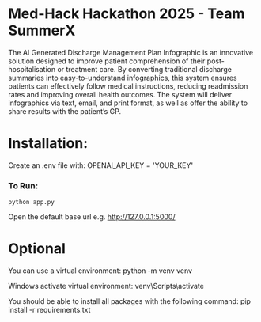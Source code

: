 # Med-Hack Hackathon 2025 - Team SummerX

The AI Generated Discharge Management Plan Infographic is an innovative solution designed to improve patient comprehension of their post-hospitalisation or treatment care. By converting traditional discharge summaries into easy-to-understand infographics, this system ensures patients can effectively follow medical instructions, reducing readmission rates and improving overall health outcomes. The system will deliver infographics via text, email, and print format, as well as offer the ability to share results with the patient’s GP.


# Installation:

Create an .env file with:
OPENAI_API_KEY = 'YOUR_KEY'

### To Run:
```shell
python app.py
```

Open the default base url e.g. http://127.0.0.1:5000/

# Optional

You can use a virtual environment:
python -m venv venv

Windows activate virtual environment:
venv\Scripts\activate

You should be able to install all packages with the following command:
pip install -r requirements.txt

